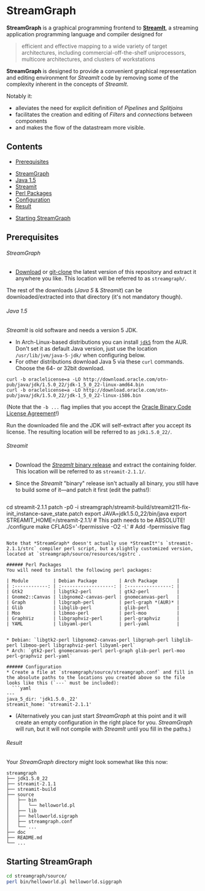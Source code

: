# StreamGraph

**StreamGraph** is a graphical programming frontend to [**StreamIt**](http://groups.csail.mit.edu/cag/streamit/index.shtml), a streaming application programming language and compiler designed for

> efficient and effective mapping to a wide variety of target architectures, including commercial-off-the-shelf uniprocessors, multicore architectures, and clusters of workstations

**StreamGraph** is designed to provide a convenient graphical representation and editing environment for *StreamIt* code by removing some of the complexity inherent in the concepts of *StreamIt*.

Notably it:
* alleviates the need for explicit definition of *Pipelines* and *Splitjoins*
* facilitates the creation and editing of *Filters* and *connections* between components
* and makes the flow of the datastream more visible.

## Contents
* [Prerequisites](#prerequisites)
 + [StreamGraph](#streamgraph-1)
 + [Java 1.5](#java-15)
 + [Streamit](#streamit)
 + [Perl Packages](#perl-packages)
 + [Configuration](#configuration)
 + [Result](#result)
* [Starting StreamGraph](#starting-streamgraph)

## Prerequisites

###### StreamGraph
* [Download](https://gitlab.tubit.tu-berlin.de/streamgraph/streamgraph/repository/archive.zip?ref=master) or [git-clone](https://gitlab.tubit.tu-berlin.de/streamgraph/streamgraph.git) the latest version of this repository and extract it anywhere you like. This location will be referred to as `streamgraph/`.

The rest of the downloads (*Java 5* & *Streamit*) can be downloaded/extracted into that directory (it's not mandatory though).


###### Java 1.5
*StreamIt* is old software and needs a version 5 JDK.
* In Arch-Linux-based distributions you can install [`jdk5`](https://aur.archlinux.org/packages/jdk5/) from the AUR. Don't set it as default Java version, just use the location `/usr/lib/jvm/java-5-jdk/` when configuring below.
* For other distributions download Java 5 via these `curl` commands. Choose the 64- or 32bit download.
```
curl -b oraclelicense=a -LO http://download.oracle.com/otn-pub/java/jdk/1.5.0_22/jdk-1_5_0_22-linux-amd64.bin
curl -b oraclelicense=a -LO http://download.oracle.com/otn-pub/java/jdk/1.5.0_22/jdk-1_5_0_22-linux-i586.bin
```
(Note that the `-b ...` flag implies that you accept the [Oracle Binary Code License Agreement](http://www.oracle.com/technetwork/java/javase/downloads/java-se-archive-license-1382604.html)!)

Run the downloaded file and the JDK will self-extract after you accept its license. The resulting location will be referred to as `jdk1.5.0_22/`.

###### Streamit
* Download the [*StreamIt* binary release](http://groups.csail.mit.edu/cag/streamit/restricted/streamit-2.1.1.tar.gz) and extract the containing folder. This location will be referred to as `streamit-2.1.1/`.

* Since the *StreamIt* "binary" release isn't actually all binary, you still have to build some of it—and patch it first (edit the paths!):
  ```bash
cd streamit-2.1.1
patch -p0 -i streamgraph/streamit-build/streamit211-fix-init_instance-save_state.patch
export JAVA=jdk1.5.0_22/bin/java
export STREAMIT_HOME=/streamit-2.1.1/ # This path needs to be ABSOLUTE!
./configure
make CFLAGS='-fpermissive -O2 -I.' # Add -fpermissive flag
```

Note that *StreamGraph* doesn't actually use *StreamIt*'s `streamit-2.1.1/strc` compiler perl script, but a slightly customized version, located at `streamgraph/source/resources/sgstrc`.

###### Perl Packages
You will need to install the following perl packages:

| Module         | Debian Package        | Arch Package       |
| :------------: | :-------------------: | :----------------: |
| Gtk2           | libgtk2-perl          | gtk2-perl          |
| Gnome2::Canvas | libgnome2-canvas-perl | gnomecanvas-perl   |
| Graph          | libgraph-perl         | perl-graph *(AUR)* |
| Glib           | libglib-perl          | glib-perl          |
| Moo            | libmoo-perl           | perl-moo           |
| GraphViz       | libgraphviz-perl      | perl-graphviz      |
| YAML           | libyaml-perl          | perl-yaml          |


* Debian: `libgtk2-perl libgnome2-canvas-perl libgraph-perl libglib-perl libmoo-perl libgraphviz-perl libyaml-perl`
* Arch: `gtk2-perl gnomecanvas-perl perl-graph glib-perl perl-moo perl-graphviz perl-yaml`

###### Configuration
* Create a file at `streamgraph/source/streamgraph.conf` and fill in the absolute paths to the locations you created above so the file looks like this (`---` must be included):
  ```yaml
---
java_5_dir: 'jdk1.5.0._22'
streamit_home: 'streamit-2.1.1'
```

  + (Alternatively you can just start *StreamGraph* at this point and it will create an empty configuration in the right place for you. *StreamGraph* will run, but it will not compile with *StreamIt* until you fill in the paths.)

###### Result
Your *StreamGraph* directory might look somewhat like this now:
```
streamgraph
├── jdk1.5.0_22
├── streamit-2.1.1
├── streamit-build
├── source
│   ├── bin
│   │   └── helloworld.pl
│   ├── lib
│   ├── helloworld.sigraph
│   ├── streamgraph.conf
│   └── ...
├── doc
├── README.md
└── ...
```

## Starting StreamGraph
```bash
cd streamgraph/source/
perl bin/helloworld.pl helloworld.siggraph
```
